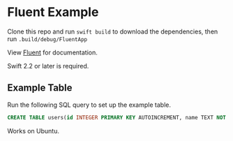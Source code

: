 # Fluent Example

Clone this repo and run `swift build` to download the dependencies, then run `.build/debug/FluentApp`

View [Fluent](https://github.com/tannernelson/fluent) for documentation.

Swift 2.2 or later is required.

## Example Table

Run the following SQL query to set up the example table.

```sql
CREATE TABLE users(id INTEGER PRIMARY KEY AUTOINCREMENT, name TEXT NOT NULL)
```

Works on Ubuntu.